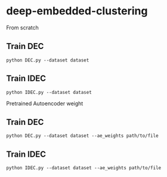 
# deep-embedded-clustering

From scratch
## Train DEC
```
python DEC.py --dataset dataset
```
## Train IDEC
```
python IDEC.py --dataset dataset
```
Pretrained Autoencoder weight
## Train DEC
```
python DEC.py --dataset dataset --ae_weights path/to/file
```
## Train IDEC
```
python IDEC.py --dataset dataset --ae_weights path/to/file
```